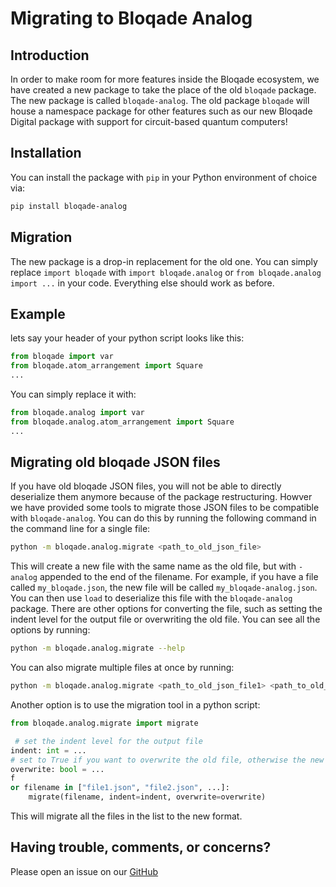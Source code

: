 # Migrating to Bloqade Analog

## Introduction

In order to make room for more features inside the Bloqade ecosystem, we have created a new package to take the place of the old `bloqade` package. The new package is called `bloqade-analog`. The old package `bloqade` will house a namespace package for other features such as our new Bloqade Digital package with support for circuit-based quantum computers!

## Installation

You can install the package with `pip` in your Python environment of choice via:

```sh
pip install bloqade-analog
```

## Migration

The new package is a drop-in replacement for the old one. You can simply replace `import bloqade` with `import bloqade.analog`  or `from bloqade.analog import ...` in your code. Everything else should work as before.

## Example

lets say your header of your python script looks like this:

```python
from bloqade import var
from bloqade.atom_arrangement import Square
...
```
You can simply replace it with:

```python
from bloqade.analog import var
from bloqade.analog.atom_arrangement import Square
...
```

## Migrating old bloqade JSON files

If you have old bloqade JSON files, you will not be able to directly deserialize them anymore because of the package restructuring. Howver we have provided some tools to migrate those JSON files to be compatible with `bloqade-analog`. You can do this by running the following command in the command line for a single file:

```sh
python -m bloqade.analog.migrate <path_to_old_json_file>
```
This will create a new file with the same name as the old file, but with `-analog` appended to the end of the filename. For example, if you have a file called `my_bloqade.json`, the new file will be called `my_bloqade-analog.json`. You can then use `load` to deserialize this file with the `bloqade-analog` package. There are other options for converting the file, such as setting the indent level for the output file or overwriting the old file. You can see all the options by running:

```sh
python -m bloqade.analog.migrate --help
```
You can also migrate multiple files at once by running:

```sh
python -m bloqade.analog.migrate <path_to_old_json_file1> <path_to_old_json_file2> ...
```

Another option is to use the migration tool in a python script:

```python
from bloqade.analog.migrate import migrate

 # set the indent level for the output file
indent: int = ...
# set to True if you want to overwrite the old file, otherwise the new file will be created with -analog appended to the end of the filename
overwrite: bool = ...
f
or filename in ["file1.json", "file2.json", ...]:
    migrate(filename, indent=indent, overwrite=overwrite)
```
This will migrate all the files in the list to the new format.


## Having trouble, comments, or concerns?

Please open an issue on our [GitHub](https://github.com/QuEraComputing/bloqade-analog/issues)
